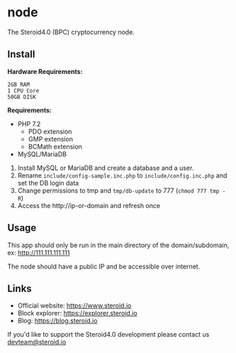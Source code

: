 # node

The Steroid4.0 (BPC) cryptocurrency node.

## Install

**Hardware Requirements:**
```
2GB RAM
1 CPU Core
50GB DISK
```
**Requirements:**

- PHP 7.2
  - PDO extension
  - GMP extension
  - BCMath extension
- MySQL/MariaDB

1. Install MySQL or MariaDB and create a database and a user.
2. Rename `include/config-sample.inc.php` to  `include/config.inc.php` and set the DB login data
3. Change permissions to tmp and `tmp/db-update` to 777 (`chmod 777 tmp -R`)
4. Access the http://ip-or-domain and refresh once

## Usage

This app should only be run in the main directory of the domain/subdomain, ex: http://111.111.111.111

The node should have a public IP and be accessible over internet.

## Links

- Official website: https://www.steroid.io
- Block explorer: https://explorer.steroid.io
- Blog: https://blog.steroid.io

If you'd like to support the Steroid4.0 development please contact us
devteam@steroid.io